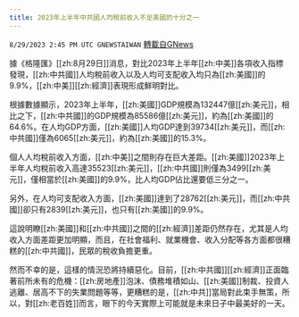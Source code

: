 ```yaml
---
title: 2023年上半年中共國人均稅前收入不足美國的十分之一
---
```

`8/29/2023 2:45 PM UTC GNEWSTAIWAN` [轉載自GNews](https://gnews.org/articles/1615973)



 據《格隆匯》[[zh:8月29日]]消息，對比2023年上半年[[zh:中美]]各項收入指標發現，[[zh:中共國]]人均稅前收入以及人均可支配收入均只為[[zh:美國]]的9.9%，[[zh:中美]][[zh:經濟]]表現形成鮮明對比。 

根據數據顯示，2023年上半年，[[zh:美國]]GDP規模為132447億[[zh:美元]]，相比之下，[[zh:中共國]]的GDP規模為85586億[[zh:美元]]，約為[[zh:美國]]的64.6%。在人均GDP方面，[[zh:美國]]人均GDP達到39734[[zh:美元]]，而[[zh:中共國]]僅為6065[[zh:美元]]，約為[[zh:美國]]的15.3%。

個人人均稅前收入方面，[[zh:中美]]之間則存在巨大差距。[[zh:美國]]2023年上半年人均稅前收入高達35523[[zh:美元]]，[[zh:中共國]]則僅為3499[[zh:美元]]，僅相當於[[zh:美國]]的9.9%，比人均GDP佔比還要低三分之一。

另外，在人均可支配收入方面，[[zh:美國]]達到了28762[[zh:美元]]，而[[zh:中共國]]卻只有2839[[zh:美元]]，也只有[[zh:美國]]的9.9%。

這說明瞭[[zh:美國]]和[[zh:中共國]]之間的[[zh:經濟]]差距仍然存在，尤其是人均收入方面差距更加明顯，而且，在社會福利、就業機會、收入分配等各方面都很糟糕的[[zh:中共國]]，民眾的稅收負擔更重。

然而不幸的是，這樣的情況恐將持續惡化。目前，[[zh:中共國]][[zh:經濟]]正面臨著前所未有的危機：[[zh:房地產]]泡沫、債務堆積如山、[[zh:美國]]制裁、投資人逃離、居高不下的失業問題等等，更糟糕的是，[[zh:中共]]當局對此束手無策，所以，對[[zh:老百姓]]而言，眼下的今天實際上可能就是未來日子中最美好的一天。
